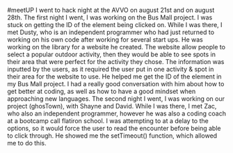 #meetUP
I went to hack night at the AVVO on august 21st and on august 28th.
The first night I went, I was working on the Bus Mall project. I was stuck on getting the ID of the element being clicked on. While I was there, I met Dusty, who is an independent programmer who had just returned to working on his own code after working for several start ups. He was working on the library for a website he created. The website allow people to select a  popular outdoor activity, then they would be able to see spots in their area that were perfect for the activity they chose. The information was inputted by the users, as it required the user put in one activity & spot in their area for the website to use. He helped me get the ID of the element in my Bus Mall project. I had a really good conversation with him about how to get better at coding, as well as how to have a good mindset when approaching new languages.
The second night I went, I was working on our project (ghosTown), with Shayne and David. While I was there, I met Zac, who also an independent programmer, however he was also a coding coach at a bootcamp call flatiron school. I was attempting to at a delay to the options, so it would force the user to read the encounter before being able to click through. He showed me the setTimeout() function, which allowed me to do this.
